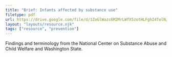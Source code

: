 ```yaml
---
title: "Brief: Infants affected by substance use"
filetype: pdf
url: https://drive.google.com/file/d/1ZoGlWazc6M2MrLWfX5zotHLFghI4TolN/view?usp=sharing 
layout: "layouts/resource.njk"
tags: ["resource", "prevention"]
---
```


Findings and terminology from the National Center on Substance Abuse and Child Welfare and Washington State. 